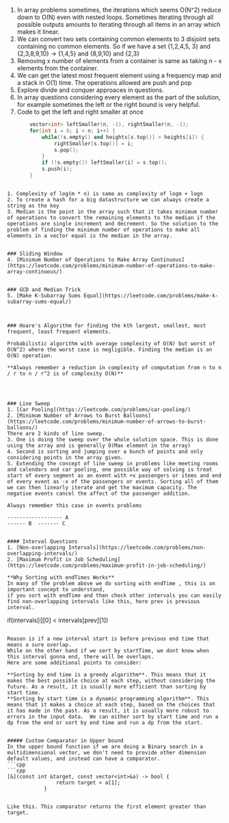 
1. In array problems sometimes, the iterations which seems O(N^2) reduce down to O(N) even with nested loops. Sometimes iterating through all possible outputs amounts to iterating through all items in an array which makes it linear.
2. We can convert two sets containing common elements to 3 disjoint sets containing no common elements. So if we have a set {1,2,4,5, 3} and {2,3,8,9,10} -> {1,4,5} and {8,9,10} and {2,3}
3. Removing x number of elements from a container is same as taking n - x elements from the container.
4. We can get the latest most frequent element using a frequency map and a stack in O(1) time. The operations allowed are push and pop
5. Explore divide and conquer approaces in questions.
6. In array questions considering every element as the part of the solution, for example sometimes the left or the right bound is very helpful.
7. Code to get the left and right smaller at once
	```cpp
        vector<int> leftSmaller(n, -1), rightSmaller(n, -1);
        for(int i = 0; i < n; i++) {
            while(!s.empty() and heights[s.top()] > heights[i]) {
                rightSmaller[s.top()] = i;
                s.pop();
            }
            if (!s.empty()) leftSmaller[i] = s.top();
            s.push(i);
        }
    
```

1. Complexity of log(m * n) is same as complexity of logm + logn
2. To create a hash for a big datastructure we can always create a string as the key
3. Median is the point in the array such that it takes minimum number of operations to convert the remaining elements to the median if the operations are single increment and decrement. So the solution to the problem of finding the minimum number of operations to make all elements in a vector equal is the median in the array.


### Sliding Window
4. [Minimum Number of Operations to Make Array Continuous](https://leetcode.com/problems/minimum-number-of-operations-to-make-array-continuous/)


### GCD and Median Trick
5. [Make K-Subarray Sums Equal](https://leetcode.com/problems/make-k-subarray-sums-equal/)



### Hoare's Algorithm for finding the kth largest, smallest, most frequent, least frequent elements.

Probabilistic algorithm with average complexity of O(N) but worst of O(N^2) where the worst case is negligible. Finding the median is an O(N) operation.

**Always remember a reduction in complexity of computation from n to n / r to n / r^2 is of complexity O(N)**




### Line Sweep
1. [Car Pooling](https://leetcode.com/problems/car-pooling/)
2. [Minimum Number of Arrows to Burst Balloons](https://leetcode.com/problems/minimum-number-of-arrows-to-burst-balloons/)
There are 2 kinds of line sweep. 
3. One is doing the sweep over the whole solution space. This is done using the array and is generally O(Max element in the array)
4. Second is sorting and jumping over a bunch of points and only considering points in the array given.
5. Extending the concept of line sweep in problems like meeting rooms and calendars and car pooling, one possible way of solving is treat start of every segment as an event with +x passengers or items and end of every event as -x of the passengers or events. Sorting all of them we can then linearly iterate and get the maximum capacity. The negative events cancel the affect of the passenger addition.

Always remember this case in events problems

------------------ A
------ B  ------- C


#### Interval Questions
1. [Non-overlapping Intervals](https://leetcode.com/problems/non-overlapping-intervals/)
2. [Maximum Profit in Job Scheduling](https://leetcode.com/problems/maximum-profit-in-job-scheduling/)

**Why Sorting with endTimes Works**  
In many of the problem above we do sorting with endTime , this is an important concept to understand,  
if you sort with endTime and then check other intervals you can easily find non-overlapping intervals like this, here prev is previous interval.

```
if(intervals[i][0] < intervals[prev][1])
```

Reason is if a new interval start is before previous end time that means a sure overlap.  
While on the other hand if we sort by startTime, we dont know when this interval gonna end, there will be overlaps.  
Here are some additional points to consider:

**Sorting by end time is a greedy algorithm**. This means that it makes the best possible choice at each step, without considering the future. As a result, it is usually more efficient than sorting by start time.  
**Sorting by start time is a dynamic programming algorithm**. This means that it makes a choice at each step, based on the choices that it has made in the past. As a result, it is usually more robust to errors in the input data.  We can either sort by start time and run a dp from the end or sort by end time and run a dp from the start.


##### Custom Comparator in Upper bound
In the upper bound function if we are doing a Binary search in a multidimensional vector, we don't need to provide other dimension default values, and instead can have a comparator.
```cpp
```cpp
[&](const int &target, const vector<int>&a) -> bool {
                return target < a[1];
            }
```
```

Like this. This comparator returns the first element greater than target.